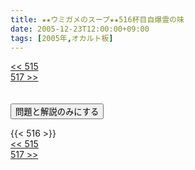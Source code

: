 ```yaml
---
title: ★★ウミガメのスープ★★516杯目自爆霊の味
date: 2005-12-23T12:00:00+09:00
tags: [2005年,オカルト板]
---
```

<div class="th_left"><a href="../515"><< 515</a></div>
<div class="th_right"><a href="../517">517 >></a></div>
<br><br>
<script src="../../js/cupsoup.js"></script>
<form>
<input type="button" value="問題と解説のみにする" onClick="toggleCupsoup()">
</form>
{{< 516 >}}
<div class="th_left"><a href="../515"><< 515</a></div>
<div class="th_right"><a href="../517">517 >></a></div>